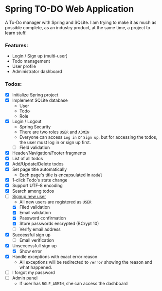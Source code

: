 # Spring TO-DO Web Application
A To-Do manager with Spring and SQLite. I am trying to make it as much as possible complete, as an industry product, at the same time, a project to learn stuff.

### Features:
- Login / Sign up (multi-user)
- Todo management
- User profile
- Administrator dashboard


### Todos:

- [x] Initialize Spring project
- [x] Implement SQLite database
	- User
	- Todo
	- Role
- [x] Login / Logout
	- Spring Security 
	- There are two roles `USER` and `ADMIN`
	- Everyone can access `Log in` or `Sign up`, but for accessing the todos, the user must log in or sign up first.
	- [ ] Field validation
- [x] Header/Navigation/Footer fragments
- [x] List of all todos
- [x] Add/Update/Delete todos
- [x] Set page title automatically
	- Each page&#39;s title is encapsulated in `model`
- [x] 1-click Todo's state change
- [x] Support UTF-8 encoding
- [x] Search among todos
- [ ] [Signup new user](https://www.baeldung.com/registration-with-spring-mvc-and-spring-security)
	- All new users are registered as `USER`
	- [x] Filed validation
	- [x] Email validation
	- [x] Password confirmation
	- [x] Store passwords encrypted (BCrypt 10)
	- [ ] Verify email address
- [x] Successful sign up
	- [ ] Email verification
- [x] Unseccessfull sign up
	- [x] Show error
- [x] Handle exceptions with exact error reason
	- All exceptions will be redirected to `/error` showing the reason and what happened.
- [ ] I forgot my password
- [ ] Admin panel
	- If user has `ROLE_ADMIN`, she can access the dashboard